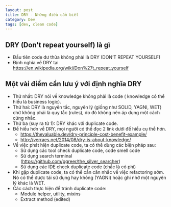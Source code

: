 ```yaml
---
layout: post
title: DRY - Những điều cần biết
category: Dev
tags: [dev, clean code]
---
```

## DRY (Don't repeat yourself) là gì
- Đầu tiên code dư thừa không phải là DRY (DON’T REPEAT YOURSELF)
- Định nghĩa về DRY tại https://en.wikipedia.org/wiki/Don%27t_repeat_yourself
## Một vài điểm cần lưu ý với định nghĩa DRY
- Thứ nhất: DRY nói về knowledge không phải là code ( knowledge có thể hiểu là business logic).
- Thứ hai: DRY là nguyên tắc, nguyên lý (giống như SOLID, YAGNI, WET) chứ không phải là quy tắc (rules), do đó không nên áp dụng một cách cứng nhắc.
- Thứ ba (suy ra từ 1): DRY khác với duplicate code.
- Để hiểu hơn về DRY, mọi người có thể đọc 2 link dưới để hiểu cụ thể hơn.
    - https://thevaluable.dev/dry-principle-cost-benefit-example/
    - http://verraes.net/2014/08/dry-is-about-knowledge/
- Về việc phát hiện duplicate code, ta có thể dùng các biện pháp sau:
  - Sử dụng các tool check duplicate code, code smell code
  - Sử dụng search terminal (https://github.com/ggreer/the_silver_searcher)
  - Sử dụng các IDE check duplicate code (chắc là có phí)
- Khi gặp duplicate code, ta có thể cần cân nhắc về việc refactoring sớm. Nó có thể được tái sử dụng hay không (YAGNI) hoặc ghi nhớ một nguyên lý khác là WET.
- Các cách thực hiện để tránh duplicate code:
    - Module helper, utility, mixins
    - Extract method (edited) 